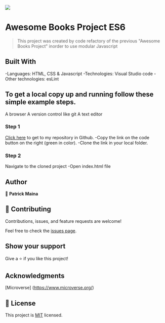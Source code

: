 ![](https://img.shields.io/badge/Microverse-blueviolet)

# Awesome Books Project ES6

> This project was created by code refactory of the previous "Awesome Books Project" inorder to use modular Javascript

## Built With

-Languages: HTML, CSS & Javascript
-Technologies: Visual Studio code
-Other technologies: esLint

## To get a local copy up and running follow these simple example steps.

A browser
A version control like git
A text editor

### Step 1

[Click here](https://github.com/PNdunguMaina/Awesome-Books-Project--ES6.git) to get to my repository in Github. -Copy the link on the code button on the right (green in color). -Clone the link in your local folder.

### Step 2

Navigate to the cloned project -Open index.html file

## Author

👤 **Patrick Maina**

## 🤝 Contributing

Contributions, issues, and feature requests are welcome!

Feel free to check the [issues page](../../issues/).

## Show your support

Give a ⭐️ if you like this project!

## Acknowledgments

[Microverse] (https://www.microverse.org/)

## 📝 License

This project is [MIT](./MIT.md) licensed.
